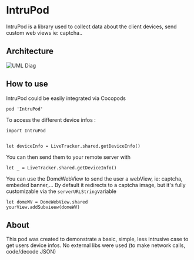 # IntruPod
IntruPod is a library used to collect data about the client devices, send custom web views ie: captcha..

## Architecture 
![UML Diag](https://i.imgur.com/2tUo2xK.png)
## How to use 
IntruPod could be easily integrated via Cocopods 
```
pod 'IntruPod'
```
To access the different device infos :
```
import IntruPod


let deviceInfo = LiveTracker.shared.getDeviceInfo()
```
You can then send them to your remote server with 
```
let _ = LiveTracker.shared.getDeviceInfo()
```
You can use the DomeWebView to send the user a webView, ie: captcha, embeded banner,... 
By default it redirects to a captcha image, but it's fully customizable via the ``serverURLString``variable
```
let domeWV = DomeWebView.shared
yourView.addSubvieew(domeWV)
```

## About
This pod was created to demonstrate a basic, simple, less intrusive case to get users device infos. No external libs were used (to make network calls, code/decode JSON)

